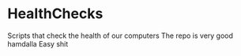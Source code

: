 # HealthChecks
Scripts that check the health of our computers
The repo is very good hamdalla
Easy shit
